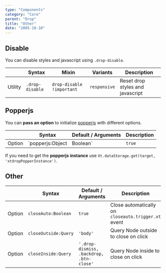 ```yaml
---
type: "Components"
category: "Core"
parent: "Drop"
title: "Other"
date: "2005-10-10"
---
```


## Disable

You can disable styles and javascript using `.drop-disable`.

<div class="table-scroll">

|                      | Syntax                          | Mixin            | Variants               | Description                   |
| ----------------------- | ---------------------------- | -----------------| ----------------------------- |----------------------------- |
| Utility                  | `.drop-disable`       | `drop-disable !important`                | `responsive`                | Reset drop styles and javascript            |

</div>

<demo>
  <demovanilla src="vanilla/components/core/drop/disable">
  </demovanilla>
</demo>

## Popperjs

You can **pass an option** to initialize [popperjs](https://popper.js.org/docs/v2/) with different options.

<div class="table-scroll">

|                         | Syntax                                    | Default / Arguments                       | Description                   |
| ----------------------- | ----------------------------------------- | ----------------------------- | ----------------------------- |
| Option                  | `popperjs:Object|Boolean`                          | `true`        | Options for popperjs or `false` to disable            |

</div>

If you need to get the **popperjs instance** use `Xt.dataStorage.get(target, 'xtdropPopperInstance')`.

## Other

<div class="table-scroll">

|                         | Syntax                                    | Default / Arguments                       | Description                   |
| ----------------------- | ----------------------------------------- | ----------------------------- | ----------------------------- |
| Option                  | `closeAuto:Boolean`                          | `true`        | Close automatically on `closeauto.trigger.xt` event            |
| Option                  | `closeOutside:Query`                          | `'body'`        | Query Node outside to close on click            |
| Option                  | `closeInside:Query`                          | `'.drop-dismiss, .backdrop, .btn-close'`        | Query Node inside to close on click            |

</div>
